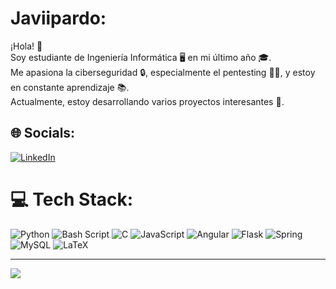 # Javiipardo:
¡Hola! 👋<br>Soy estudiante de Ingeniería Informática 🖥️ en mi último año 🎓.<br>Me apasiona la ciberseguridad 🔒, especialmente el pentesting 🕵️‍♂️, y estoy en constante aprendizaje 📚.<br>Actualmente, estoy desarrollando varios proyectos interesantes 🚀.


## 🌐 Socials:
[![LinkedIn](https://img.shields.io/badge/LinkedIn-%230077B5.svg?logo=linkedin&logoColor=white)](https://linkedin.com/in/www.linkedin.com/in/javier-pardo-gonzalez-3b151a29a) 

# 💻 Tech Stack:
![Python](https://img.shields.io/badge/python-3670A0?style=for-the-badge&logo=python&logoColor=ffdd54)  ![Bash Script](https://img.shields.io/badge/bash_script-%23121011.svg?style=for-the-badge&logo=gnu-bash&logoColor=white) ![C](https://img.shields.io/badge/c-%2300599C.svg?style=for-the-badge&logo=c&logoColor=white) ![JavaScript](https://img.shields.io/badge/javascript-%23323330.svg?style=for-the-badge&logo=javascript&logoColor=%23F7DF1E) ![Angular](https://img.shields.io/badge/angular-%23DD0031.svg?style=for-the-badge&logo=angular&logoColor=white) ![Flask](https://img.shields.io/badge/flask-%23000.svg?style=for-the-badge&logo=flask&logoColor=white) ![Spring](https://img.shields.io/badge/spring-%236DB33F.svg?style=for-the-badge&logo=spring&logoColor=white) ![MySQL](https://img.shields.io/badge/mysql-4479A1.svg?style=for-the-badge&logo=mysql&logoColor=white) ![LaTeX](https://img.shields.io/badge/latex-%23008080.svg?style=for-the-badge&logo=latex&logoColor=white)

---
[![](https://visitcount.itsvg.in/api?id=javiipardo&icon=0&color=0)](https://visitcount.itsvg.in)

<!-- Proudly created with GPRM ( https://gprm.itsvg.in ) -->
